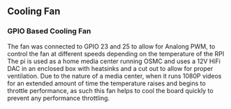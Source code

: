 ## Cooling Fan

### GPIO Based Cooling Fan
The fan was connected to GPIO 23 and 25 to allow for Analong PWM, to control the fan at different speeds depending on the temperature of the RPI
The pi is used as a home media center running OSMC and uses a 12V HiFi DAC in an enclosed box with heatsinks and a cut out to allow for proper ventilation.
Due to the nature of a media center, when it runs 1080P videos for an extended amount of time the temperature raises and begins to throttle performance, as such
this fan helps to cool the board quickly to prevent any performance throttling.
